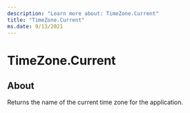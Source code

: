 ```yaml
---
description: "Learn more about: TimeZone.Current"
title: "TimeZone.Current"
ms.date: 9/13/2021
---
```

# TimeZone.Current

## About

Returns the name of the current time zone for the application.
